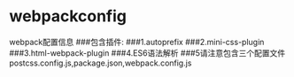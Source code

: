 ﻿# webpackconfig
webpack配置信息
###包含插件:
###1.autoprefix
###2.mini-css-plugin
###3.html-webpack-plugin
###4.ES6语法解析
###5请注意包含三个配置文件 postcss.config.js,package.json,webpack.config.js

